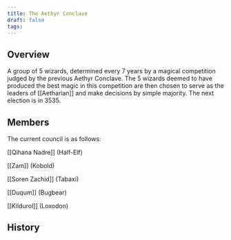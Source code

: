 ```yaml
---
title: The Aethyr Conclave
draft: false
tags:
---
```

## Overview
A group of 5 wizards, determined every 7 years by a magical competition judged by the previous Aethyr Conclave. The 5 wizards deemed to have produced the best magic in this competition are then chosen to serve as the leaders of [[Aetharian]] and make decisions by simple majority. The next election is in 3535.
## Members
The current council is as follows:

[[Qihana Nadre]] (Half-Elf)

[[Zam]] (Kobold)

[[Soren Zachid]] (Tabaxi)

[[Duqum]] (Bugbear)

[[Kildurol]] (Loxodon)

## History  
